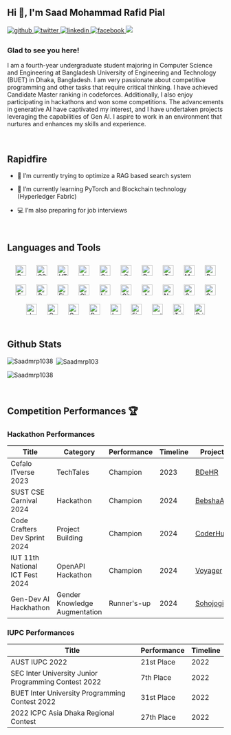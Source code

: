 ## Hi 👋, I'm Saad Mohammad Rafid Pial  
  

<a href="https://github.com/Saadmrp1038" target="_blank">
<img src="https://img.shields.io/badge/github-%2324292e.svg?&style=for-the-badge&logo=github&logoColor=white" alt=github style="margin-bottom: 5px;" />
</a>
<a href="https://twitter.com/SaadMRP" target="_blank">
<img src="https://img.shields.io/badge/X-000?style=for-the-badge&logo=x" alt=twitter style="margin-bottom: 5px;" />
</a>
<a href="https://linkedin.com/in/saadmrp" target="_blank">
<img src="https://img.shields.io/badge/linkedin-%231E77B5.svg?&style=for-the-badge&logo=linkedin&logoColor=white" alt=linkedin style="margin-bottom: 5px;" />
</a>
<a href="https://www.facebook.com/saadmohammadrafid.pial" target="_blank">
<img src="https://img.shields.io/badge/facebook-%232E87FB.svg?&style=for-the-badge&logo=facebook&logoColor=white" alt=facebook style="margin-bottom: 5px;" />
</a>  
 <a href="https://codeforces.com/profile/Reckless_Raccoon">
 	<img src="https://img.shields.io/badge/Codeforces-445f9d?style=for-the-badge&logo=Codeforces&logoColor=white"/>
 </a>



### Glad to see you here!  
I am a fourth-year undergraduate student majoring in Computer Science and Engineering at Bangladesh University of Engineering and Technology (BUET) in Dhaka, Bangladesh. I am very passionate about competitive programming and
other tasks that require critical thinking. I have achieved Candidate Master ranking in codeforces. Additionally, I also enjoy participating in hackathons and won some competitions. The advancements in generative AI have captivated my interest, and I have undertaken projects leveraging the capabilities of Gen AI. I aspire to work in an environment that nurtures and enhances my skills and experience.  
  

<br/>  


## Rapidfire  


- 🔭 I’m currently trying to optimize a RAG based search system  
  

- 🌱 I’m currently learning PyTorch and Blockchain technology (Hyperledger Fabric)  
  

- 💻 I’m also preparing for job interviews  





</td></tr></table>  

<br/>  


## Languages and Tools  
<div align="center">  
<a href="https://reactjs.org/" target="_blank"><img style="margin: 10px" src="https://profilinator.rishav.dev/skills-assets/react-original-wordmark.svg" alt="React" height="25" /></a>  
<a href="https://www.w3schools.com/css/" target="_blank"><img style="margin: 10px" src="https://profilinator.rishav.dev/skills-assets/css3-original-wordmark.svg" alt="CSS3" height="25" /></a>  
<a href="https://en.wikipedia.org/wiki/HTML5" target="_blank"><img style="margin: 10px" src="https://profilinator.rishav.dev/skills-assets/html5-original-wordmark.svg" alt="HTML5" height="25" /></a>  
<a href="https://www.javascript.com/" target="_blank"><img style="margin: 10px" src="https://profilinator.rishav.dev/skills-assets/javascript-original.svg" alt="JavaScript" height="25" /></a>  
<a href="https://www.cplusplus.com/" target="_blank"><img style="margin: 10px" src="https://profilinator.rishav.dev/skills-assets/cplusplus-original.svg" alt="C++" height="25" /></a>  
<a href="https://www.cprogramming.com/" target="_blank"><img style="margin: 10px" src="https://profilinator.rishav.dev/skills-assets/c-original.svg" alt="C" height="25" /></a>  
<a href="https://www.docker.com/" target="_blank"><img style="margin: 10px" src="https://profilinator.rishav.dev/skills-assets/docker-original-wordmark.svg" alt="Docker" height="25" /></a>  
<a href="https://www.typescriptlang.org/" target="_blank"><img style="margin: 10px" src="https://profilinator.rishav.dev/skills-assets/typescript-original.svg" alt="TypeScript" height="25" /></a>  
<a href="https://www.mysql.com/" target="_blank"><img style="margin: 10px" src="https://profilinator.rishav.dev/skills-assets/mysql-original-wordmark.svg" alt="MySQL" height="25" /></a>  
<a href="https://www.python.org/" target="_blank"><img style="margin: 10px" src="https://profilinator.rishav.dev/skills-assets/python-original.svg" alt="Python" height="25" /></a>  
<a href="https://expressjs.com/" target="_blank"><img style="margin: 10px" src="https://profilinator.rishav.dev/skills-assets/express-original-wordmark.svg" alt="Express.js" height="25" /></a>  
<a href="https://www.gnu.org/software/bash/" target="_blank"><img style="margin: 10px" src="https://profilinator.rishav.dev/skills-assets/gnu_bash-icon.svg" alt="Bash" height="25" /></a>  
<a href="https://flask.palletsprojects.com/" target="_blank"><img style="margin: 10px" src="https://profilinator.rishav.dev/skills-assets/flask.png" alt="Flask" height="25" /></a>  
<a href="https://www.chartjs.org/" target="_blank"><img style="margin: 10px" src="https://profilinator.rishav.dev/skills-assets/logo-title.svg" alt="Chart.js" height="25" /></a>  
<a href="https://www.linux.org/" target="_blank"><img style="margin: 10px" src="https://profilinator.rishav.dev/skills-assets/linux-original.svg" alt="Linux" height="25" /></a>  
<a href="https://github.com/" target="_blank"><img style="margin: 10px" src="https://profilinator.rishav.dev/skills-assets/git-scm-icon.svg" alt="Git" height="25" /></a>  
<a href="https://www.arduino.cc/" target="_blank"><img style="margin: 10px" src="https://profilinator.rishav.dev/skills-assets/arduino.png" alt="Arduino" height="25" /></a>  
<a href="https://nodejs.org/" target="_blank"><img style="margin: 10px" src="https://profilinator.rishav.dev/skills-assets/nodejs-original-wordmark.svg" alt="Node.js" height="25" /></a>  
<a href="https://docs.spring.io/spring-framework/docs/3.0.x/reference/expressions.html#:~:text=The%20Spring%20Expression%20Language%20(SpEL,and%20basic%20string%20templating%20functionality." target="_blank"><img style="margin: 10px" src="https://profilinator.rishav.dev/skills-assets/springio-icon.svg" alt="Spring" height="25" /></a>  
<a href="https://opencv.org/" target="_blank"><img style="margin: 10px" src="https://profilinator.rishav.dev/skills-assets/opencv-icon.svg" alt="OpenCV" height="25" /></a>  
<a href="https://www.java.com/" target="_blank"><img style="margin: 10px" src="https://profilinator.rishav.dev/skills-assets/java-original-wordmark.svg" alt="Java" height="25" /></a>  
<a href="https://www.oracle.com/in/index.html" target="_blank"><img style="margin: 10px" src="https://profilinator.rishav.dev/skills-assets/oracle-original.svg" alt="Oracle" height="25" /></a>  
<a href="https://go.dev/" target="_blank"><img style="margin: 10px" src="https://profilinator.rishav.dev/skills-assets/go-original.svg" alt="Go" height="25" /></a>  
<a href="https://www.postgresql.org/" target="_blank"><img style="margin: 10px" src="https://profilinator.rishav.dev/skills-assets/postgresql-original-wordmark.svg" alt="PostgreSQL" height="25" /></a>  
<a href="https://www.latex-project.org/" target="_blank"><img style="margin: 10px" src="https://profilinator.rishav.dev/skills-assets/latex.png" alt="LaTeX" height="25" /></a>  
<a href="https://www.figma.com/" target="_blank"><img style="margin: 10px" src="https://profilinator.rishav.dev/skills-assets/figma-icon.svg" alt="Figma" height="25" /></a>  
<a href="https://pytorch.org/" target="_blank"><img style="margin: 10px" src="https://profilinator.rishav.dev/skills-assets/pytorch-icon.svg" alt="pytorch" height="25" /></a>  
<a href="https://www.tailwindcss.com/" target="_blank"><img style="margin: 10px" src="https://profilinator.rishav.dev/skills-assets/tailwindcss.svg" alt="Tailwind CSS" height="25" /></a>  
<a href="https://www.prisma.io/" target="_blank"><img style="margin: 10px" src="https://profilinator.rishav.dev/skills-assets/prisma.png" alt="Prisma" height="25" /></a>  
</div>  

<br/>  


## Github Stats  
<p><img align="left" src="https://github-readme-stats.vercel.app/api/top-langs?username=Saadmrp1038&show_icons=true&locale=en&layout=compact" alt="Saadmrp1038" /></p>

<p>&nbsp;<img align="center" src="https://github-readme-stats.vercel.app/api?username=Saadmrp1038&show_icons=true&locale=en" alt="Saadmrp103" /></p>

<p><img align="center" src="https://github-readme-streak-stats.herokuapp.com/?user=Saadmrp1038&" alt="Saadmrp1038" /></p>

<br/>  



## Competition Performances 🏆
### Hackathon Performances 

| Title               | Category      | Performance        |  Timeline | Project          |
| -----------         | -----------      |  -----------     |-----------|------------------|
| Cefalo ITverse 2023| TechTales   | Champion          | 2023      | [BDeHR](https://github.com/Therap-BDEHR) |
| SUST CSE Carnival 2024| Hackathon   | Champion          | 2024      | [BebshaAI](https://github.com/Saadmrp1038/BebshaAI-backend) |
| Code Crafters Dev Sprint 2024           | Project Building   | Champion   | 2024   | [CoderHub](https://github.com/Saadmrp1038/coderhub)|
|IUT 11th National ICT Fest 2024     | OpenAPI Hackathon         | Champion   | 2024      |[Voyager](https://github.com/Saadmrp1038/Voyager)|
|Gen-Dev AI Hackhathon| Gender Knowledge Augmentation | Runner's-up | 2024 | [Sohojogi](https://github.com/Saadmrp1038/Sohojogi_Mobile_App)|

### IUPC Performances

| Title               | Performance      |   Timeline | 
| -----------         | -----------      |  -----------|
| AUST IUPC 2022   | 21st Place         | 2022          |
| SEC Inter University Junior Programming Contest 2022       | 7th Place         | 2022    |
| BUET Inter University Programming Contest 2022   | 31st Place         | 2022          |
| 2022 ICPC Asia Dhaka Regional Contest   | 27th Place         | 2022   |  

</br>
